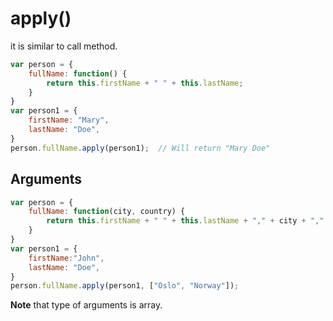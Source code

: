 # apply()
it is similar to call method. 
```javascript
var person = {
    fullName: function() {
        return this.firstName + " " + this.lastName;
    }
}
var person1 = {
    firstName: "Mary",
    lastName: "Doe",
}
person.fullName.apply(person1);  // Will return "Mary Doe"
```
## Arguments
```javascript
var person = {
    fullName: function(city, country) {
        return this.firstName + " " + this.lastName + "," + city + "," + country;
    }
}
var person1 = {
    firstName:"John",
    lastName: "Doe",
}
person.fullName.apply(person1, ["Oslo", "Norway"]);
```
**Note** that type of arguments is array. 